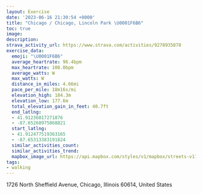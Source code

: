 ```yaml
---
layout: Exercise
date: '2023-06-16 21:30:54 +0000'
title: "Chicago / Chicago, Lincoln Park \U0001F6B6"
toc: true
image:
description:
strava_activity_url: https://www.strava.com/activities/9278935878
exercise_data:
  emoji: "\U0001F6B6"
  average_heartrate: 96.4bpm
  max_heartrate: 108.0bpm
  average_watts: W
  max_watts: W
  distance_in_miles: 4.66mi
  pace_per_mile: 18m16s/mi
  elevation_high: 184.3m
  elevation_low: 177.6m
  total_elevation_gain_in_feet: 40.7ft
  end_latlng:
  - 41.91236017271876
  - -87.65268975868821
  start_latlng:
  - 41.912477519363165
  - -87.65313383191824
  similar_activities_count:
  similar_activities_trend:
  mapbox_image_url: https://api.mapbox.com/styles/v1/mapbox/streets-v11/static/path-5+787af2-1.0(umy~Fhw~uO%7DA%40uBH%7B%40C%7BILWAMCIGEOC%5DCuABgCCuCCqLEsJE%7DBAyLMsVAsGDkAGkAEmDEWKOGmCIi%40Ok%40EGGA%7D%40%5E%5BDa%40BuDBwHLwCAkC%40sFL_CDu%40%3F%5BGGMC_%40%3FOBCAm%40Bi%40GqABaAK%7BBTIHJJ%40VETIRHJEJONIF%3FPD%60%40CLEFIBM%3FICWIEKCMGEKG%40%3FBBECEa%40RQL%5DD%5BNGHBF%3FCECWDONI%5CKFEEAI%40mAEUQDULM%3FDA%3FEUaADe%40%40i%40A%7B%40g%40eGQoAMw%40C%7B%40DQFCT%3FXMHMLE%5Ec%40NEJ%3Fp%40b%40%5EP%60%40JZBh%40%40%60%40CdCYxHeBdASdAWjCc%40%60CYnASjE%7B%40nCu%40%7CCiAvAq%40hAu%40n%40%5BbBkARCF%40FHF%5E%40%40BGBB%60%40dBFj%40C%3FAHPdCCtBFhCLjAZpAAb%40HpC%3Fd%40L%60BE%60%40Ld%40FhAIbBD%60BGrDB%7CB%3FdBDvBBnJD%7CBB%5EJl%40%40T%3FpGJ%7CMD%5CJJN%40v%40%3FNDFJD%5EJfXDv%40DHPHBNCjCFlK),pin-s-s+e5b22e(-87.65317,41.91467),pin-s-f+89ae00(-87.65108000000005,41.913710000000044)/auto/800x800?access_token=pk.eyJ1Ijoiam9zaGJlY2ttYW4iLCJhIjoiY205eWR2aDd1MWZ6djJrbXc4a3M0bWZleiJ9.XiG9OWkNcZk2QzjJbxLB4A
tags:
- walking
---
```




1726 North Sheffield Avenue, Chicago, Illinois 60614, United States
